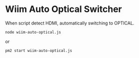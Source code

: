 # Wiim Auto Optical Switcher

When script detect HDMI, automatically switching to OPTICAL. 

`node wiim-auto-optical.js`

or

`pm2 start wiim-auto-optical.js`
